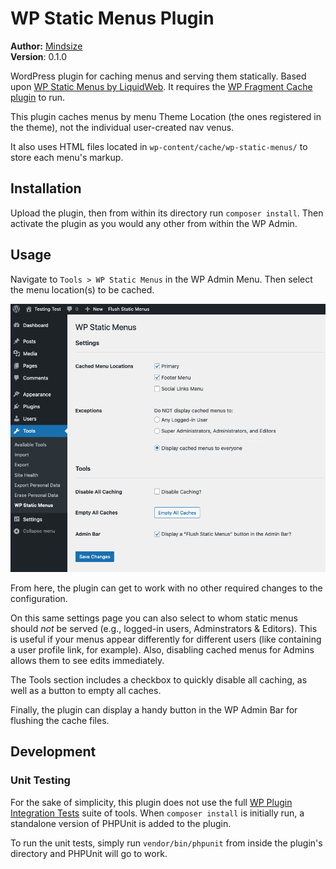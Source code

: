 # WP Static Menus Plugin


**Author:** [Mindsize](https://mindsize.me)<br>
**Version**: 0.1.0

WordPress plugin for caching menus and serving them statically. Based upon [WP Static Menus by LiquidWeb](https://github.com/liquidweb/wp-static-menus).  It requires the [WP Fragment Cache plugin](https://github.com/Mindsize/wp-fragment-cache) to run.

This plugin caches menus by menu Theme Location (the ones registered in the theme), not the individual user-created nav venus.

It also uses HTML files located in `wp-content/cache/wp-static-menus/` to store each menu's markup.

## Installation

Upload the plugin, then from within its directory run `composer install`.  Then activate the plugin as you would any other from within the WP Admin.

## Usage

Navigate to `Tools > WP Static Menus` in the WP Admin Menu. Then select the menu location(s) to be cached.

![Settings Page Screenshot](https://github.com/johnregan3/wp-static-menus/blob/repo-media/readme-settings-screenshot.png?raw=true)

From here, the plugin can get to work with no other required changes to the configuration.

On this same settings page you can also select to whom static menus should _not_ be served (e.g., logged-in users, Adminstrators & Editors).  This is useful if your menus appear differently for different users (like containing a user profile link, for example).  Also, disabling cached menus for Admins allows them to see edits immediately.

The Tools section includes a checkbox to quickly disable all caching, as well as a button to empty all caches.

Finally, the plugin can display a handy button in the WP Admin Bar for flushing the cache files.

## Development

### Unit Testing

For the sake of simplicity, this plugin does not use the full [WP Plugin Integration Tests](https://make.wordpress.org/cli/handbook/misc/plugin-unit-tests/) suite of tools. When `composer install` is initially run, a standalone version of PHPUnit is added to the plugin.

To run the unit tests, simply run `vendor/bin/phpunit` from inside the plugin's directory and PHPUnit will go to work.
